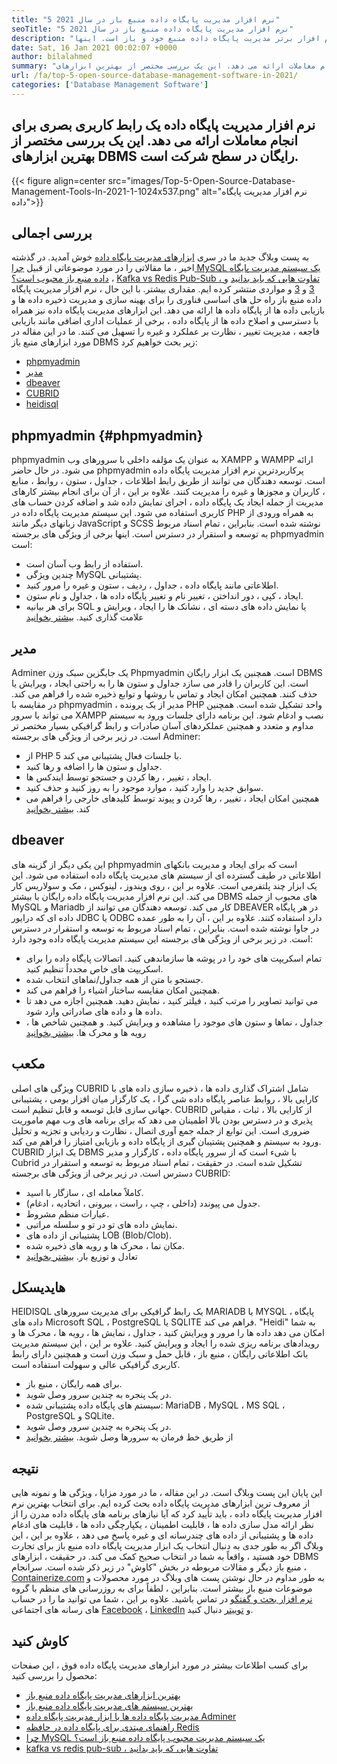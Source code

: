 ```yaml
---
title: "5 نرم افزار مدیریت پایگاه داده منبع باز در سال 2021" 
seoTitle: "5 نرم افزار مدیریت پایگاه داده منبع باز در سال 2021" 
description: "این پست وبلاگ در مورد 5 نرم افزار برتر مدیریت پایگاه داده منبع خود و باز است. اینها Phpmyadmin ، Adminer ، Dbeaver ، Cubrid و Heidisql هستند." 
date: Sat, 16 Jan 2021 00:02:07 +0000
author: bilalahmed
summary: "نرم افزار مدیریت پایگاه داده یک رابط کاربری بصری برای انجام معاملات ارائه می دهد. این یک بررسی مختصر از بهترین ابزارهای DBMS رایگان در سطح شرکت است." 
url: /fa/top-5-open-source-database-management-software-in-2021/
categories: ['Database Management Software']
---
```


## نرم افزار مدیریت پایگاه داده یک رابط کاربری بصری برای انجام معاملات ارائه می دهد. این یک بررسی مختصر از بهترین ابزارهای DBMS رایگان در سطح شرکت است.

{{< figure align=center src="images/Top-5-Open-Source-Database-Management-Tools-In-2021-1-1024x537.png" alt="نرم افزار مدیریت پایگاه داده">}}


## بررسی اجمالی
به پست وبلاگ جدید ما در سری [ابزارهای مدیریت پایگاه داده][1] خوش آمدید. در گذشته اخیر ، ما مقالاتی را در مورد موضوعاتی از قبیل [چرا MySQL یک سیستم مدیریت پایگاه داده منبع باز محبوب است؟][2] ، [Kafka vs Redis Pub-Sub ، تفاوت هایی که باید بدانید][3] و [3] و [3] و مواردی منتشر کرده ایم. مقداری بیشتر. با این حال ، نرم افزار مدیریت پایگاه داده منبع باز راه حل های اساسی فناوری را برای بهینه سازی و مدیریت ذخیره داده ها و بازیابی داده ها از پایگاه داده ها ارائه می دهد. این ابزارهای مدیریت پایگاه داده نیز همراه با دسترسی و اصلاح داده ها از پایگاه داده ، برخی از عملیات اداری اضافی مانند بازیابی فاجعه ، مدیریت تغییر ، نظارت بر عملکرد و غیره را تسهیل می کنند.
ما در این مقاله در مورد ابزارهای منبع باز DBMS زیر بحث خواهیم کرد:
  * [phpmyadmin][4]
  * [مدیر][5]
  * [dbeaver][6]
  * [CUBRID][7]
  * [heidisql][8]

## phpmyadmin   {#phpmyadmin}
phpmyadmin به عنوان یک مؤلفه داخلی با سرورهای وب XAMPP و WAMPP ارائه می شود. در حال حاضر phpmyadmin پرکاربردترین نرم افزار مدیریت پایگاه داده است. توسعه دهندگان می توانند از طریق رابط اطلاعات ، جداول ، ستون ، روابط ، منابع ، کاربران و مجوزها و غیره را مدیریت کنند. علاوه بر این ، از آن برای انجام بیشتر کارهای مدیریت از جمله ایجاد یک پایگاه داده ، اجرای نمایش داده شد و اضافه کردن حساب های کاربری استفاده می شود. این سیستم مدیریت پایگاه داده در PHP به همراه ورودی از زبانهای دیگر مانند JavaScript و SCSS نوشته شده است. بنابراین ، تمام اسناد مربوط به توسعه و استقرار در دسترس است. اینها برخی از ویژگی های برجسته phpmyadmin است:
  * استفاده از رابط وب آسان است.
  * چندین ویژگی MySQL پشتیبانی.
  * اطلاعاتی مانند پایگاه داده ، جداول ، ردیف ، ستون و غیره را مرور کنید.
  * ایجاد ، کپی ، دور انداختن ، تغییر نام و تغییر پایگاه داده ها ، جداول و نام ستون.
  * برای هر بیانیه SQL یا نمایش داده های دسته ای ، نشانک ها را ایجاد ، ویرایش و علامت گذاری کنید.
[بیشتر بخوانید][9]

## مدیر
Adminer یک جایگزین سبک وزن Phpmyadmin است. همچنین یک ابزار رایگان DBMS است. این کاربران را قادر می سازد جداول و ستون ها را به راحتی ایجاد ، ویرایش یا حذف کنند. همچنین امکان ایجاد و تماس با روشها و توابع ذخیره شده را فراهم می کند. در مقایسه با phpmyadmin ، مدیر از یک پرونده PHP واحد تشکیل شده است. همچنین می تواند با سرور XAMPP نصب و ادغام شود. این برنامه دارای جلسات ورود به سیستم مداوم و متعدد و همچنین عملکردهای آسان صادرات و رابط گرافیکی بسیار مختصر تر است. در زیر برخی از ویژگی های برجسته Adminer:
  * از PHP 5 با جلسات فعال پشتیبانی می کند.
  * جداول و ستون ها را اضافه و رها کنید.
  * ایجاد ، تغییر ، رها کردن و جستجو توسط ایندکس ها.
  * سوابق جدید را وارد کنید ، موارد موجود را به روز کنید و حذف کنید.
  * همچنین امکان ایجاد ، تغییر ، رها کردن و پیوند توسط کلیدهای خارجی را فراهم می کند.
[بیشتر بخوانید][10]

## dbeaver
این یکی دیگر از گزینه های phpmyadmin است که برای ایجاد و مدیریت بانکهای اطلاعاتی در طیف گسترده ای از سیستم های مدیریت پایگاه داده استفاده می شود. این یک ابزار چند پلتفرمی است. علاوه بر این ، روی ویندوز ، لینوکس ، مک و سولاریس کار می کند. این نرم افزار مدیریت پایگاه داده رایگان با بیشتر DBMS های محبوب از جمله MySQL و Mariadb کار می کند. توسعه دهندگان می توانند از DBEAVER در هر پایگاه داده ای که درایور JDBC یا ODBC دارد استفاده کنند. علاوه بر این ، آن را به طور عمده در جاوا نوشته شده است. بنابراین ، تمام اسناد مربوط به توسعه و استقرار در دسترس است. در زیر برخی از ویژگی های برجسته این سیستم مدیریت پایگاه داده وجود دارد:
  * تمام اسکریپت های خود را در پوشه ها سازماندهی کنید. اتصالات پایگاه داده را برای اسکریپت های خاص مجدداً تنظیم کنید.
  * جستجو با متن از همه جداول/نماهای انتخاب شده.
  * همچنین امکان مقایسه ساختار اشیاء را فراهم می کند.
  * می توانید تصاویر را مرتب کنید ، فیلتر کنید ، نمایش دهید. همچنین اجازه می دهد تا داده ها و داده های صادراتی وارد شود.
  * جداول ، نماها و ستون های موجود را مشاهده و ویرایش کنید. و همچنین شاخص ها ، رویه ها و محرک ها.
[بیشتر بخوانید][11]

## مکعب
ویژگی های اصلی CUBRID شامل اشتراک گذاری داده ها ، ذخیره سازی داده های با کارایی بالا ، روابط عناصر پایگاه داده شی گرا ، یک کارگزار میان افزار بومی ، پشتیبانی جهانی سازی قابل توسعه و قابل تنظیم است. CUBRID از کارایی بالا ، ثبات ، مقیاس پذیری و در دسترس بودن بالا اطمینان می دهد که برای برنامه های وب مهم ماموریت ضروری است. این توابع از جمله جمع آوری اتصال ، نظارت و ردیابی و تجزیه و تحلیل ورود به سیستم و همچنین پشتیبان گیری از پایگاه داده و بازیابی امتیاز را فراهم می کند. CUBRID یک ابزار DBMS با شیء است که از سرور پایگاه داده ، کارگزار و مدیر Cubrid تشکیل شده است. در حقیقت ، تمام اسناد مربوط به توسعه و استقرار در دسترس است. در زیر برخی از ویژگی های برجسته CUBRID:
  * کاملاً معامله ای ، سازگار با اسید.
  * جدول می پیوندد (داخلی ، چپ ، راست ، بیرونی ، اتحادیه ، ادغام).
  * عبارات منظم مشروط.
  * نمایش داده های تو در تو و سلسله مراتبی.
  * پشتیبانی از داده های LOB (Blob/Clob).
  * مکان نما ، محرک ها و رویه های ذخیره شده.
  * تعادل و توزیع بار.
[بیشتر بخوانید][12]

## هایدیسکل
HEIDISQL یک رابط گرافیکی برای مدیریت سرورهای MARIADB یا MYSQL ، پایگاه داده های Microsoft SQL ، PostgreSQL یا SQLITE فراهم می کند. "Heidi" به شما امکان می دهد داده ها را مرور و ویرایش کنید ، جداول ، نمایش ها ، رویه ها ، محرک ها و رویدادهای برنامه ریزی شده را ایجاد و ویرایش کنید. علاوه بر این ، این سیستم مدیریت بانک اطلاعاتی رایگان ، منبع باز ، قابل حمل و سبک وزن است و همچنین دارای رابط کاربری گرافیکی عالی و سهولت استفاده است.
  * برای همه رایگان ، منبع باز.
  * در یک پنجره به چندین سرور وصل شوید.
  * سیستم های پایگاه داده پشتیبانی شده: MariaDB ، MySQL ، MS SQL ، PostgreSQL و SQLite.
  * در یک پنجره به چندین سرور وصل شوید.
  * از طریق خط فرمان به سرورها وصل شوید.
[بیشتر بخوانید][13]

## نتیجه
این پایان این پست وبلاگ است. در این مقاله ، ما در مورد مزایا ، ویژگی ها و نمونه هایی از معروف ترین ابزارهای مدیریت پایگاه داده بحث کرده ایم. برای انتخاب بهترین نرم افزار مدیریت پایگاه داده ، باید تأیید کرد که آیا نیازهای برنامه های پایگاه داده مدرن را از نظر ارائه مدل سازی داده ها ، قابلیت اطمینان ، یکپارچگی داده ها ، قابلیت های ادغام داده ها و پشتیبانی از داده های چندرسانه ای و غیره پاسخ می دهد ، علاوه بر این ، این وبلاگ اگر به طور جدی به دنبال انتخاب یک ابزار مدیریت پایگاه داده منبع باز برای تجارت خود هستید ، واقعاً به شما در انتخاب صحیح کمک می کند. در حقیقت ، ابزارهای DBMS منبع باز دیگر و مقالات مربوطه در بخش "کاوش" در زیر ذکر شده است.
سرانجام ، [Containerize.com][14] به طور مداوم در حال نوشتن پست های وبلاگ در مورد محصولات و موضوعات منبع باز بیشتر است. بنابراین ، لطفاً برای به روزرسانی های منظم با گروه [نرم افزار بحث و گفتگو][15] در تماس باشید. علاوه بر این ، شما می توانید ما را در حساب های رسانه های اجتماعی [Facebook][16] ، [LinkedIn][17] و [توییتر][18] دنبال کنید.

## کاوش کنید
برای کسب اطلاعات بیشتر در مورد ابزارهای مدیریت پایگاه داده فوق ، این صفحات محصول را بررسی کنید:
  * [بهترین ابزارهای مدیریت پایگاه داده منبع باز][1]
  * [بهترین سیستم های مدیریت پایگاه داده منبع باز][19]
  * [مدیریت پایگاه داده ها با ابزار مدیریت پایگاه داده Adminer][20]
  * [راهنمای مبتدی برای پایگاه داده در حافظه Redis][21]
  * [چرا MySQL یک سیستم مدیریت محبوب پایگاه داده منبع باز است؟][2]
  * [kafka vs redis pub-sub ، تفاوت هایی که باید بدانید][3]

  
[1]: https://products.containerize.com/database-management/
[2]: https://blog.containerize.com/2021/02/18/why-mysql-is-a-popular-open-source-database-management-system/
[3]: https://blog.containerize.com/database-management-software/kafka-vs-redis-pub-sub-differences-which-you-should-know/
[4]: #phpmyadmin
[5]: #adminer
[6]: #dbeaver
[7]: #cubrid
[8]: #heidisql
[9]: https://products.containerize.com/database-management/phpmyadmin
[10]: https://products.containerize.com/database-management/adminer
[11]: https://products.containerize.com/database-management/dbeaver
[12]: https://products.containerize.com/database-management/cubrid
[13]: https://products.containerize.com/database-management/heidisql
[14]: https://www.containerize.com/
[15]: https://products.containerize.com/discussion-forum/
[16]: https://web.facebook.com/containerize
[17]: https://www.linkedin.com/company/containerize/
[18]: https://twitter.com/containerize_co
[19]: https://products.containerize.com/database-management-system
[20]: https://blog.containerize.com/2021/03/05/manage-databases-with-adminer-database-management-tool/
[21]: https://blog.containerize.com/database-management-software/a-beginners-guide-to-redis-in-memory-database/
